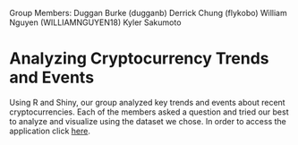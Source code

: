 Group Members:
Duggan Burke (dugganb)
Derrick Chung (flykobo)
William Nguyen (WILLIAMNGUYEN18)
Kyler Sakumoto

# Analyzing Cryptocurrency Trends and Events

Using R and Shiny, our group analyzed key trends and events about recent cryptocurrencies. Each of the members asked a question and tried our best to analyze and visualize using the dataset we chose. In order to access the application click [here](https://drrckchng.shinyapps.io/INFO201AA-FinalProject/).
